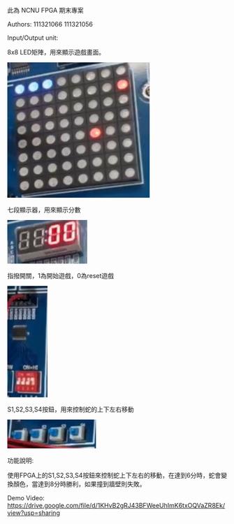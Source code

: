 此為 NCNU FPGA 期末專案

Authors: 111321066 111321056

Input/Output unit:

8x8 LED矩陣，用來顯示遊戲畫面。

![image](https://github.com/fanboys2077/-final_project/blob/main/messageImage_1704354014732.jpg)

七段顯示器，用來顯示分數

![image](https://github.com/fanboys2077/-final_project/blob/main/messageImage_1704354149012.jpg)

指撥開關，1為開始遊戲，0為reset遊戲

![image](https://github.com/fanboys2077/-final_project/blob/main/messageImage_1704354034458.jpg)

S1,S2,S3,S4按鈕，用來控制蛇的上下左右移動

![image](https://github.com/fanboys2077/-final_project/blob/main/messageImage_1704354088854.jpg)

功能說明:

使用FPGA上的S1,S2,S3,S4按鈕來控制蛇上下左右的移動，在達到6分時，蛇會變換顏色，當達到8分時勝利，如果撞到牆壁則失敗。

Demo Video:
https://drive.google.com/file/d/1KHvB2gRJ43BFWeeUhImK6txOQVaZR8Ek/view?usp=sharing
